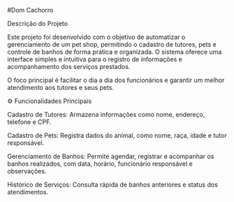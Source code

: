 #Dom Cachorro

Descrição do Projeto

Este projeto foi desenvolvido com o objetivo de automatizar o gerenciamento de um pet shop, permitindo o cadastro de tutores, pets e controle de banhos de forma prática e organizada.
O sistema oferece uma interface simples e intuitiva para o registro de informações e acompanhamento dos serviços prestados.

O foco principal é facilitar o dia a dia dos funcionários e garantir um melhor atendimento aos tutores e seus pets.

⚙️ Funcionalidades Principais

Cadastro de Tutores:
Armazena informações como nome, endereço, telefone e CPF.

Cadastro de Pets:
Registra dados do animal, como nome, raça, idade e tutor responsável.

Gerenciamento de Banhos:
Permite agendar, registrar e acompanhar os banhos realizados, com data, horário, funcionário responsável e observações.

Histórico de Serviços:
Consulta rápida de banhos anteriores e status dos atendimentos.

